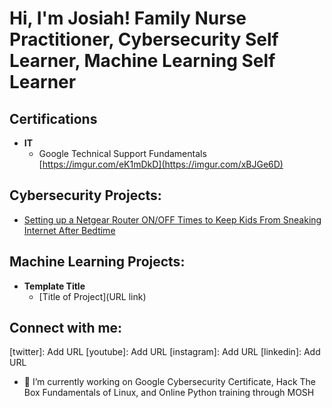 <h1>Hi, I'm Josiah! Family Nurse Practitioner</a>, 
Cybersecurity Self Learner</a>, 
Machine Learning Self Learner</a></h1>

<h2>Certifications</h2>
  

- <b>IT </b>
   - Google Technical Support Fundamentals [https://imgur.com/eK1mDkD](https://imgur.com/xBJGe6D)
          

<h2>Cybersecurity Projects:</h2>

- [Setting up a Netgear Router ON/OFF Times to Keep Kids From Sneaking Internet After Bedtime](https://github.com/JosiahSchisel/Setting-Netgear-router-time-limits)


<h2>Machine Learning Projects:</h2>

- <b>Template Title </b>
  - [Title of Project](URL link)


<h2>  Connect with me:</h2>



[twitter]: Add URL
[youtube]: Add URL
[instagram]: Add URL
[linkedin]: Add URL



- 🔭 I’m currently working on Google Cybersecurity Certificate, Hack The Box Fundamentals of Linux, and Online Python training through MOSH
